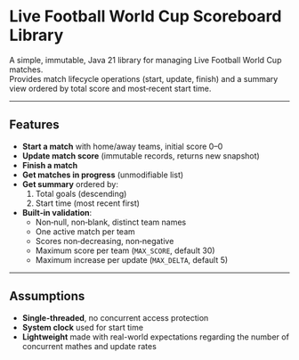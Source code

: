# Live Football World Cup Scoreboard Library

A simple, immutable, Java 21 library for managing Live Football World Cup matches.  
Provides match lifecycle operations (start, update, finish) and a summary view ordered by total score and most‑recent start time.

---

## Features

- **Start a match** with home/away teams, initial score 0–0  
- **Update match score** (immutable records, returns new snapshot)  
- **Finish a match** 
- **Get matches in progress** (unmodifiable list)  
- **Get summary** ordered by:  
  1. Total goals (descending)  
  2. Start time (most recent first)  
- **Built‑in validation**:  
  - Non‑null, non‑blank, distinct team names  
  - One active match per team  
  - Scores non‑decreasing, non‑negative  
  - Maximum score per team (`MAX_SCORE`, default 30)  
  - Maximum increase per update (`MAX_DELTA`, default 5)  

---

## Assumptions

- **Single-threaded**, no concurrent access protection
- **System clock** used for start time
- **Lightweight** made with real-world expectations regarding the number of concurrent mathes and update rates
